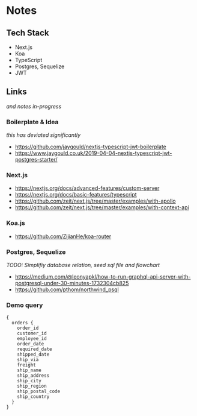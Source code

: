 # Notes

## Tech Stack

- Next.js
- Koa
- TypeScript
- Postgres, Sequelize
- JWT

## Links

*and notes in-progress*

### Boilerplate & Idea

*this has deviated significantly*

- https://github.com/jaygould/nextjs-typescript-jwt-boilerplate
- https://www.jaygould.co.uk/2019-04-04-nextjs-typescript-jwt-postgres-starter/

###  Next.js

- https://nextjs.org/docs/advanced-features/custom-server
- https://nextjs.org/docs/basic-features/typescript
- https://github.com/zeit/next.js/tree/master/examples/with-apollo
- https://github.com/zeit/next.js/tree/master/examples/with-context-api

### Koa.js

- https://github.com/ZijianHe/koa-router

### Postgres, Sequelize 

 *TODO: Simplifiy database relation, seed sql file and flowchart*

 - https://medium.com/@leonyapkl/how-to-run-graphql-api-server-with-postgresql-under-30-minutes-1732304cb825
 - https://github.com/pthom/northwind_psql


### Demo query

```
{
  orders {
    order_id
    customer_id
    employee_id
    order_date
    required_date
    shipped_date
    ship_via
    freight
    ship_name
    ship_address
    ship_city
    ship_region
    ship_postal_code
    ship_country
  }
}
```